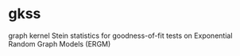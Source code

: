 # gkss
graph kernel Stein statistics for goodness-of-fit tests on Exponential Random Graph Models (ERGM)
